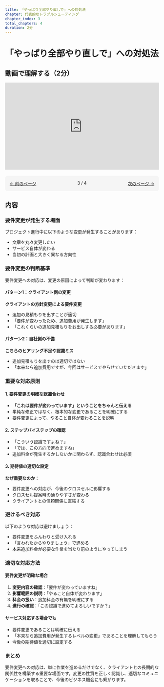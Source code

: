```yaml
---
title: 「やっぱり全部やり直しで」への対処法
chapter: 代表的なトラブルシューティング
chapter_index: 3
total_chapters: 4
duration: 2分
---
```


# 「やっぱり全部やり直しで」への対処法

## 動画で理解する（2分）

<div style="position: relative; padding-bottom: 56.25%; height: 0;"><iframe src="https://www.loom.com/share/c831426db9d64f629fcad845a32d3655?sid=a93738af-e047-4c19-980c-91747dd4a215" frameborder="0" webkitallowfullscreen mozallowfullscreen allowfullscreen style="position: absolute; top: 0; left: 0; width: 100%; height: 100%;"></iframe></div>

<div style="display: flex; justify-content: space-between; margin-top: 20px; margin-bottom: 20px; padding: 15px; background: #f5f5f5; border-radius: 8px;">
  <div style="text-align: left;">
    <a href="02_品質問題：基本的なミスの連発.md">← 前のページ</a>
  </div>
  <div style="text-align: center;">
    3 / 4
  </div>
  <div style="text-align: right;">
    <a href="04_コミュニケーション問題.md">次のページ →</a>
  </div>
</div>

## 内容

### 要件変更が発生する場面

プロジェクト進行中に以下のような変更が発生することがあります：
- 文章を丸々変更したい
- サービス自体が変わる
- 当初の計画と大きく異なる方向性

### 要件変更の判断基準

要件変更への対応は、変更の原因によって判断が変わります：

#### パターン1：クライアント側の変更
**クライアントの方針変更による要件変更**
- 追加の見積もりを出すことが適切
- 「要件が変わったため、追加費用が発生します」
- 「これくらいの追加見積もりをお出しする必要があります」

#### パターン2：自社側の不備
**こちらのヒアリング不足や認識ミス**
- 追加見積もりを出すのは適切ではない
- 「本来なら追加費用ですが、今回はサービスでやらせていただきます」

### 重要な対応原則

#### 1. 要件変更の明確な認識合わせ
- **「これは要件が変わっています」ということをちゃんと伝える**
- 単純な修正ではなく、根本的な変更であることを明確にする
- 要件変更によって、やること自体が変わることを説明

#### 2. ステップバイステップの確認
- 「こういう認識ですよね？」
- 「では、この方向で進めますね」
- 追加料金が発生するかしないかに関わらず、認識合わせは必須

#### 3. 期待値の適切な設定
**なぜ重要なのか**：
- 要件変更への対応が、今後のクロスセルに影響する
- クロスセル提案時の通りやすさが変わる
- クライアントとの信頼関係に直結する

### 避けるべき対応

以下のような対応は避けましょう：
- 要件変更をふんわりと受け入れる
- 「言われたからやりましょう」で進める
- 本来追加料金が必要な作業を当たり前のようにやってしまう

### 適切な対応方法

#### 要件変更が明確な場合
1. **変更内容の確認**：「要件が変わっていますね」
2. **影響範囲の説明**：「やること自体が変わります」
3. **料金の扱い**：追加料金の有無を明確にする
4. **進行の確認**：「この認識で進めてよろしいですか？」

#### サービス対応する場合でも
- 要件変更であることは明確に伝える
- 「本来なら追加費用が発生するレベルの変更」であることを理解してもらう
- 今後の期待値を適切に設定する

### まとめ

要件変更への対応は、単に作業を進めるだけでなく、クライアントとの長期的な関係性を構築する重要な場面です。変更の性質を正しく認識し、適切なコミュニケーションを取ることで、今後のビジネス機会にも繋がります。